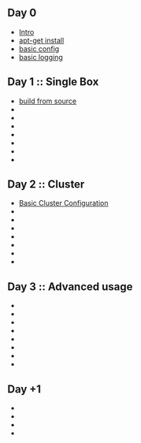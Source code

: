 
## Day 0

 * [Intro]()
 * [apt-get install]()
 * [basic config]()
 * [basic logging]()

## Day 1 :: Single Box

 * [build from source]( /bro/day_1/BuildFromSource.md)
 * []()
 * []()
 * []()
 * []()
 * []()
 * []()
 * []()

## Day 2 :: Cluster

* [Basic Cluster Configuration]()
* []()
* []()
* []()
* []()
* []()
* []()
* []()



## Day 3 :: Advanced usage

* []()
* []()
* []()
* []()
* []()
* []()
* []()
* []()

## Day +1

* []()
* []()
* []()
* []()
